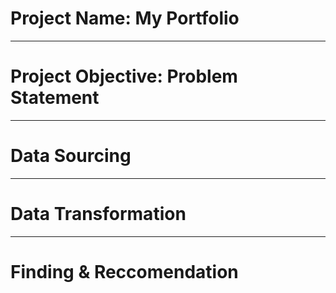 # Project Name: My Portfolio

----
# Project Objective: Problem Statement


----
# Data Sourcing


----
# Data Transformation


----
# Finding & Reccomendation

